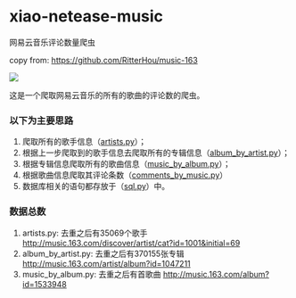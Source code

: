 # xiao-netease-music
网易云音乐评论数量爬虫

copy from: https://github.com/RitterHou/music-163

![](https://img.shields.io/badge/Python-3.5.2-blue.svg)

这是一个爬取网易云音乐的所有的歌曲的评论数的爬虫。

### 以下为主要思路
1. 爬取所有的歌手信息（[artists.py](music_163/artists.py)）；
2. 根据上一步爬取到的歌手信息去爬取所有的专辑信息（[album_by_artist.py](music_163/album_by_artist.py)）；
3. 根据专辑信息爬取所有的歌曲信息（[music_by_album.py](music_163/music_by_album.py)）；
4. 根据歌曲信息爬取其评论条数（[comments_by_music.py](music_163/comments_by_music.py)）
5. 数据库相关的语句都存放于（[sql.py](music_163/sql.py)）中。


### 数据总数
1. artists.py: 去重之后有35069个歌手
http://music.163.com/discover/artist/cat?id=1001&initial=69
1. album_by_artist.py: 去重之后有370155张专辑
http://music.163.com/artist/album?id=1047211
1. music_by_album.py: 去重之后有首歌曲
http://music.163.com/album?id=1533948
